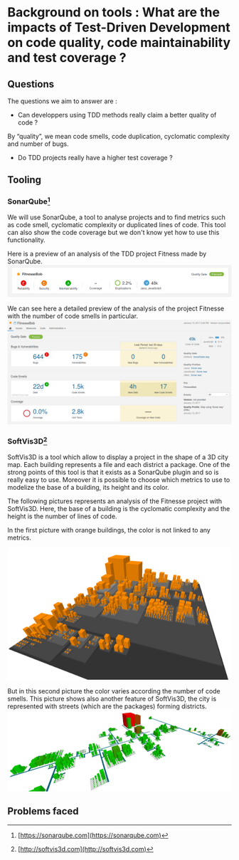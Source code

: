 # Background on tools : What are the impacts of Test-Driven Development on code quality, code maintainability and test coverage ?

## Questions

The questions we aim to answer are :

* Can developpers using TDD methods really claim a better quality of code ?

By “quality”, we mean code smells, code duplication, cyclomatic complexity and number of bugs.

* Do TDD projects really have a higher test coverage ?

## Tooling

### SonarQube[^1]

We will use SonarQube, a tool to analyse projects and to find metrics such as code smell, cyclomatic complexity or duplicated lines of code. This tool can also show the code coverage but we don't know yet how to use this functionality.

Here is a preview of an analysis of the TDD project Fitness made by SonarQube.![](/assets/sonar.png)

We can see here a detailed preview of the analysis of the project Fitnesse with the number of code smells in particular.![](/assets/sonar2.png)

### SoftVis3D[^2]

SoftVis3D is a tool which allow to display a project in the shape of a 3D city map. Each building represents a file and each district a package. One of the strong points of this tool is that it exists as a SonarQube plugin and so is really easy to use. Moreover it is possible to choose which metrics to use to modelize the base of a building, its height and its color.

The following pictures represents an analysis of the Fitnesse project with SoftVis3D. Here, the base of a building is the cyclomatic complexity and the height is the number of lines of code.

In the first picture with orange buildings, the color is not linked to any metrics.

![](/assets/sonarcity.png)

But in this second picture the color varies according the number of code smells. This picture shows also another feature of SoftVis3D, the city is represented with streets \(which are the packages\) forming districts.![](/assets/sonarstreet.png)

## Problems faced







[^1]: [https://sonarqube.com](https://sonarqube.com)

[^2]: [http://softvis3d.com](http://softvis3d.com)

